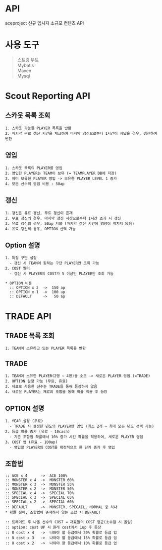 # API
  aceproject 신규 입사자 소규모 컨텐츠 API
  
# 사용 도구
  > 스트링 부트  
  > Mybatis  
  > Maven  
  > Mysql  
  
# Scout Reporting API
  ## 스카웃 목록 조회
    1. 스카웃 가능한 PLAYER 목록을 반환
    2. 마지막 무료 갱신 시간을 체크하여 마지막 갱신으로부터 1시간이 지났을 경우, 갱신하여 반환

  ## 영입
    1. 스카웃 목록의 PLAYER를 영입
    2. 영입한 PLAYER는 TEAM이 보유 (= TEAMPLAYER DB에 저장)
    3. 이미 보유한 PLAYER 영입 -> 보유한 PLAYER LEVEL 1 증가
    4. 모든 선수의 영입 비용 : 50ap

  ## 갱신
    1. 갱신은 유료 갱신, 무료 갱신이 존재
    2. 무료 갱신의 경우, 마지막 갱신 시간으로부터 1시간 초과 시 갱신
    3. 유료 갱신의 경우, 50ap 지불 (마지막 갱신 시간에 영향이 끼치지 않음)
    4. 유료 갱신의 경우, OPTION 선택 가능
    
  ## Option 설명
    1. 특정 구단 설정
      - 갱신 시 TEAM이 원하는 구단 PLAYER만 조회 가능
    2. COST 필터
      - 갱신 시 PLAYER의 COST가 5 이상인 PLAYER만 조회 가능
      
    * OPTION 비용
      :: OPTION x 2  ->  150 ap
      :: OPTION x 1  ->  100 ap
      :: DEFAULT     ->   50 ap
    
# TRADE API
  ## TRADE 목록 조회
    1. TEAM이 소유하고 있는 PLAYER 목록을 반환
  
  ## TRADE
    1. TEAM이 소유한 PLAYER(2명 ~ 4명)을 소모 -> 새로운 PLAYER 영입 (=TRADE)
    2. OPTION 설정 가능 (무료, 유료)
    3. 재료로 사용한 선수는 TRADE를 통해 등장하지 않음
    4. 새로운 PLAYER는 재료의 조합을 통해 확률 적용 후 등장
    
  ## OPTION 설명
    1. YEAR 설정 (무료)
      - TRADE 시 설정한 년도의 PLAYER만 영입 (최소 2개 ~ 최대 모든 년도 선택 가능)
    2. 등급 확률 증가 (유료 - 10cash)
      - 기존 조합법 확률에서 10% 증가 시킨 확률을 적용하여, 새로운 PLAYER 영입
    3. COST 업 (유료 - 100ap)
      - 영입할 PLAYER의 COST를 확정적으로 한 단계 증가 후 영입
      
  ## 조합법
    :: ACE x 4      ->  ACE 100%
    :: MONSTER x 4  ->  MONSTER 60%
    :: MONSTER x 3  ->  MONSTER 55%
    :: MONSTER x 2  ->  MONSTER 50%
    :: SPECIAL x 4  ->  SPECIAL 70%
    :: SPECIAL x 3  ->  SPECIAL 65%
    :: SPECIAL x 2  ->  SPECIAL 60%
    :: DEFAULT      ->  MONSTER, SPECAIL, NORMAL 중 하나
    * 확률 실패, 조합법에 존재하지 않는 조합 시 DEFAULT
    
    :: 트레이드 후 나올 선수의 COST = 재료들의 COST 평균(소수점 시 올림)
    :: option: cost UP 시 원래 cost에서 1up 후 등장
    :: 8 cost x 4   ->  나와야 할 등급에서 20% 확률로 등급 업
    :: 8 cost x 3   ->  나와야 할 등급에서 15% 확률로 등급 업
    :: 8 cost x 2   ->  나와야 할 등급에서 10% 확률로 등급 업
    
    
